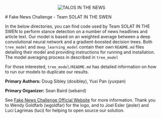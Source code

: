 <p align="center">
<img src="https://git.vrt.sourcefire.com/sebaird/fakenewschallenge/blob/master/solat-in-the-swen.gif" alt="TALOS IN THE NEWS"/>
</p>
# Fake News Challenge - Team SOLAT IN THE SWEN

In the below directories, you can find code used by Team SOLAT IN THE SWEN to perform stance detection on a number of news headlines and article text. Our model is based on an weighted average between a deep convolutional neural network and a gradient-boosted decision trees. Both `tree_model` and `deep_learning_model` contain their own `README.md` files detailing their model and providing instructions for running and installation. The model averaging process in described in `tree_model`

For those interested, `tree_model/README.md` has detailed information on how to run our models to duplicate our results.

**Primary Authors:**     Doug Sibley (dosibley), Yuxi Pan (yuxpan)

**Primary Organizer:**  Sean Baird (sebaird)

See [Fake News Challenge Official Website](http://www.fakenewschallenge.org/) for more information.
Thank you to Wendy Goldfarb (wgoldfar) for the logo, and to Joel Esler (jesler) and Luci Lagrimas (luci) for helping to open source our solution.
